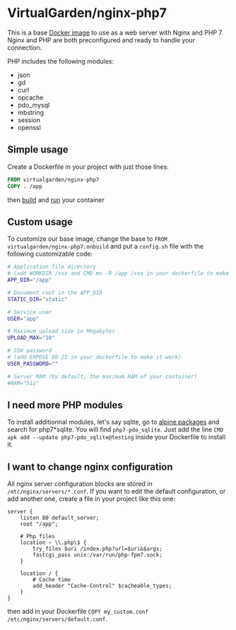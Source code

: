 # VirtualGarden/nginx-php7

This is a base [Docker image](https://www.docker.com/) to use as a web server with Nginx and PHP 7.
Nginx and PHP are both preconfigured and ready to handle your connection.

PHP includes the following modules:
* json
* gd
* curl
* opcache
* pdo_mysql
* mbstring
* session
* openssl

## Simple usage
Create a Dockerfile in your project with just those lines:
```Dockerfile
FROM virtualgarden/nginx-php7
COPY . /app
```
then [build](https://docs.docker.com/v1.8/reference/commandline/build/) and [run](https://docs.docker.com/engine/reference/commandline/run/) your container

## Custom usage
To customize our base image, change the base to `FROM virtualgarden/nginx-php7:onbuild`
and put a `config.sh` file with the following customizable code:
```sh
# Application file directory
# (add WORKDIR /xxx and CMD mv -R /app /xxx in your dockerfile to make it work)
APP_DIR="/app"

# Document root in the APP_DIR
STATIC_DIR="static"

# Service user
USER="app"

# Maximum upload size in Megabytes
UPLOAD_MAX="10"

# SSH password
# (add EXPOSE 80 22 in your dockerfile to make it work)
USER_PASSWORD=""

# Server RAM (by default, the maximum RAM of your container)
#RAM="512"
```

## I need more PHP modules
To install additionnal modules, let's say sqlite, go to [alpine packages](https://pkgs.alpinelinux.org/packages) and search for php7*sqlite. You will find `php7-pdo_sqlite`. Just add the line `CMD apk add --update php7-pdo_sqlite@testing` inside your Dockerfile to install it.

## I want to change nginx configuration
All nginx server configuration blocks are stored in `/etc/nginx/servers/*.conf`. If you want to edit the default configuration, or add another one, create a file in your project like this one:
```Nginx
server {
	listen 80 default_server;
	root "/app";
	
	# Php files
	location ~ \\.php\$ {
		try_files $uri /index.php?url=$uri&$args;
		fastcgi_pass unix:/var/run/php-fpm7.sock;
	}
	
	location / {
		# Cache time
		add_header "Cache-Control" $cacheable_types;
	}
}
```
then add in your Dockerfile `COPY my_custom.conf /etc/nginx/servers/default.conf`.